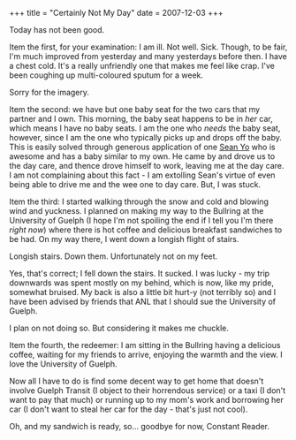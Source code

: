 +++
title = "Certainly Not My Day"
date = 2007-12-03
+++

Today has not been good.

Item the first, for your examination: I am ill. Not well. Sick. Though, to be fair, I'm much improved from yesterday and many yesterdays before then. I have a chest cold. It's a really unfriendly one that makes me feel like crap. I've been coughing up multi-coloured sputum for a week.

Sorry for the imagery.

Item the second: we have but one baby seat for the two cars that my partner and I own. This morning, the baby seat happens to be in _her_ car, which means I have no baby seats. I am the one who _needs_ the baby seat, however, since I am the one who typically picks up and drops off the baby. This is easily solved through generous application of one [Sean Yo](http://www.houseofyo.ca) who is awesome and has a baby similar to my own. He came by and drove us to the day care, and thence drove himself to work, leaving me at the day care. I am not complaining about this fact - I am extolling Sean's virtue of even being able to drive me and the wee one to day care. But, I was stuck.

Item the third: I started walking through the snow and cold and blowing wind and yuckness. I planned on making my way to the Bullring at the University of Guelph (I hope I'm not spoiling the end if I tell you I'm there _right now_) where there is hot coffee and delicious breakfast sandwiches to be had. On my way there, I went down a longish flight of stairs.

Longish stairs. Down them. Unfortunately not on my feet.

Yes, that's correct; I fell down the stairs. It sucked. I was lucky - my trip downwards was spent mostly on my behind, which is now, like my pride, somewhat bruised. My back is also a little bit hurt-y (not terribly so) and I have been advised by friends that ANL that I should sue the University of Guelph.

I plan on not doing so. But considering it makes me chuckle.

Item the fourth, the redeemer: I am sitting in the Bullring having a delicious coffee, waiting for my friends to arrive, enjoying the warmth and the view. I love the University of Guelph.

Now all I have to do is find some decent way to get home that doesn't involve Guelph Transit (I object to their horrendous service) or a taxi (I don't want to pay that much) or running up to my mom's work and borrowing her car (I don't want to steal her car for the day - that's just not cool).

Oh, and my sandwich is ready, so... goodbye for now, Constant Reader.
